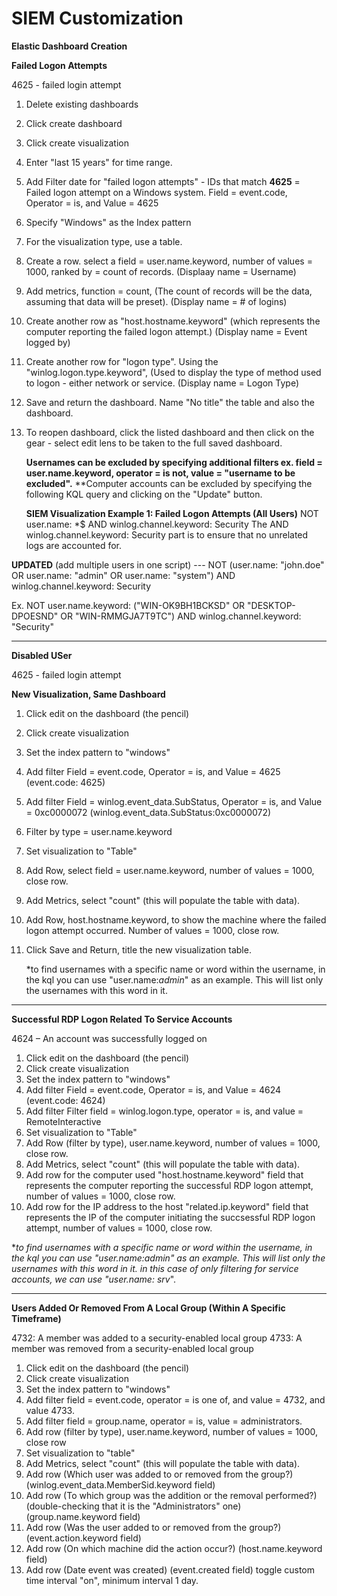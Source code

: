 # SIEM Customization 
**Elastic Dashboard Creation**

**Failed Logon Attempts**

4625 - failed login attempt

1. Delete existing dashboards
2. Click create dashboard
3. Click create visualization
4. Enter "last 15 years" for time range.
5. Add Filter date for "failed logon attempts" - IDs that match **4625** = Failed logon attempt on a Windows system. Field = event.code, Operator = is, and Value = 4625
6. Specify "Windows" as the Index pattern
7. For the visualization type, use a table.
8. Create a row. select a field = user.name.keyword, number of values = 1000, ranked by = count of records. (Displaay name = Username)
9. Add metrics, function = count, (The count of records will be the data, assuming that data will be preset). (Display name = # of logins)
10. Create another row as "host.hostname.keyword" (which represents the computer reporting the failed logon attempt.) (Display name = Event logged by)
11. Create another row for "logon type". Using the "winlog.logon.type.keyword", (Used to display the type of method used to logon - either network or service. (Display name = Logon Type)
12. Save and return the dashboard. Name "No title" the table and also the dashboard.
13. To reopen dashboard, click the listed dashboard and then click on the gear - select edit lens to be taken to the full saved dashboard. 

    **Usernames can be excluded by specifying additional filters ex. field = user.name.keyword, operator = is not, value = "username to be excluded".**
    **Computer accounts can be excluded by specifying the following KQL query and clicking on the "Update" button.

      **SIEM Visualization Example 1: Failed Logon Attempts (All Users)**
      NOT user.name: *$ AND winlog.channel.keyword: Security
      The AND winlog.channel.keyword: Security part is to ensure that no unrelated logs are accounted for.

**UPDATED** (add multiple users in one script) ---
    NOT (user.name: "john.doe" OR user.name: "admin" OR user.name: "system") AND winlog.channel.keyword: Security

Ex. NOT user.name.keyword: ("WIN-OK9BH1BCKSD" OR "DESKTOP-DPOESND" OR "WIN-RMMGJA7T9TC") AND winlog.channel.keyword: "Security" 


_____________

**Disabled USer**

4625 - failed login attempt

**New Visualization, Same Dashboard**

1. Click edit on the dashboard (the pencil)
2. Click create visualization
3. Set the index pattern to "windows"
4. Add filter Field = event.code, Operator = is, and Value = 4625 (event.code: 4625)
5. Add filter Field = winlog.event_data.SubStatus, Operator = is, and Value = 0xc0000072 (winlog.event_data.SubStatus:0xc0000072)
6. Filter by type = user.name.keyword
7. Set visualization to "Table"
8. Add Row, select field = user.name.keyword, number of values = 1000, close row.
9. Add Metrics, select "count" (this will populate the table with data).
10. Add Row, host.hostname.keyword, to show the machine where the failed logon attempt occurred. Number of values = 1000, close row.
11. Click Save and Return, title the new visualization table.

    *to find usernames with a specific name or word within the username, in the kql you can use "user.name:*admin*" as an example. This will list only the usernames with this word in it.


-----------------------------

**Successful RDP Logon Related To Service Accounts**

4624 – An account was successfully logged on

1. Click edit on the dashboard (the pencil)
2. Click create visualization
3. Set the index pattern to "windows"
4. Add filter Field = event.code, Operator = is, and Value = 4624 (event.code: 4624) 
5. Add filter Filter field = winlog.logon.type, operator = is, and value = RemoteInteractive
6. Set visualization to "Table"
7. Add Row (filter by type), user.name.keyword, number of values = 1000, close row.
8. Add Metrics, select "count" (this will populate the table with data).
9. Add row for the computer used "host.hostname.keyword" field that represents the computer reporting the successful RDP logon attempt, number of values = 1000, close row. 
10. Add row for the IP address to the host "related.ip.keyword" field that represents the IP of the computer initiating the succsessful RDP logon attempt, number of values = 1000, close row.

   **to find usernames with a specific name or word within the username, in the kql you can use "user.name:*admin*" as an example. This will list only the usernames with this word in it.
   in this case of only filtering for service accounts, we can use "user.name: srv*".

--------------------------

**Users Added Or Removed From A Local Group (Within A Specific Timeframe)**

4732: A member was added to a security-enabled local group
4733: A member was removed from a security-enabled local group

1. Click edit on the dashboard (the pencil)
2. Click create visualization
3. Set the index pattern to "windows"
4. Add filter field = event.code, operator = is one of, and value = 4732, and value 4733.
5. Add filter field = group.name, operator = is, value = administrators.
6. Add row (filter by type), user.name.keyword, number of values = 1000, close row
7. Set visualization to "table"
8. Add Metrics, select "count" (this will populate the table with data).
9. Add row (Which user was added to or removed from the group?) (winlog.event_data.MemberSid.keyword field)
10. Add row (To which group was the addition or the removal performed?) (double-checking that it is the "Administrators" one) (group.name.keyword field)
11. Add row (Was the user added to or removed from the group?) (event.action.keyword field)
12. Add row (On which machine did the action occur?) (host.name.keyword field)
13. Add row (Date event was created) (event.created field) toggle custom time interval "on", minimum interval 1 day.



    

    
